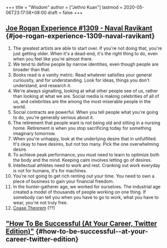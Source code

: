 +++
title = "Wisdom"
author = ["Jethro Kuan"]
lastmod = 2020-05-06T23:17:58+08:00
draft = false
+++

## [Joe Rogan Experience #1309 - Naval Ravikant](https://www.youtube.com/watch?v=3qHkcs3kG44) {#joe-rogan-experience-1309-naval-ravikant}

1.  The greatest artists are able to start over. If you're not doing
    that, you're just getting older. When it's a dead-end, it's the
    right thing to do, even when you feel like you're almost there.
2.  We tend to define people by narrow identities, even though people
    are broader than that.
3.  Books read is a vanity metric. Read whatever satisfies your general
    curiousity, and for understanding. Look for ideas, things you don't
    understand, and research it.
4.  We're always signalling, looking at what other people see of us,
    rather than looking at what we are. Social media is making
    celebrities of all of us, and celebrities are the among the most
    miserable people in the world.
5.  Social contracts are powerful. When you tell people what you're
    going to do, you're generally serious about it.
6.  The retirement that people want is not being old and sitting in a
    nursing home.  Retirement is when you stop sacrificing today for
    something imaginary tomorrow.
7.  When you're unhappy, look at the underlying desire that in
    unfulfilled. It's okay to have desires, but not too many. Pick the
    one overwhelming desire.
8.  To achieve peak performance, you must need to learn to optimize
    both the body and the mind. Keeping calm involves letting go of
    desires.
9.  Intellectual athletes need to work and rest. Cranking out work
    everyday is not for humans, it's for machines.
10. You're not going to get rich renting out your time. You need to
    own a piece of business to gain your financial freedom.
11. In the hunter-gatherer age, we worked for ourselves. The
    industrial age created a model of thousands of people working on
    one thing. If somebody can tell you when you have to go to work,
    what you have to wear, you're not truly free.
12. [Coase Theorem](https://www.investopedia.com/terms/c/coase-theorem.asp) (??)


## ["How To Be Successful (At Your Career, Twitter Edition)"](https://twitter.com/sama/status/1214274038933020672?s=20) {#how-to-be-successful--at-your-career-twitter-edition}
